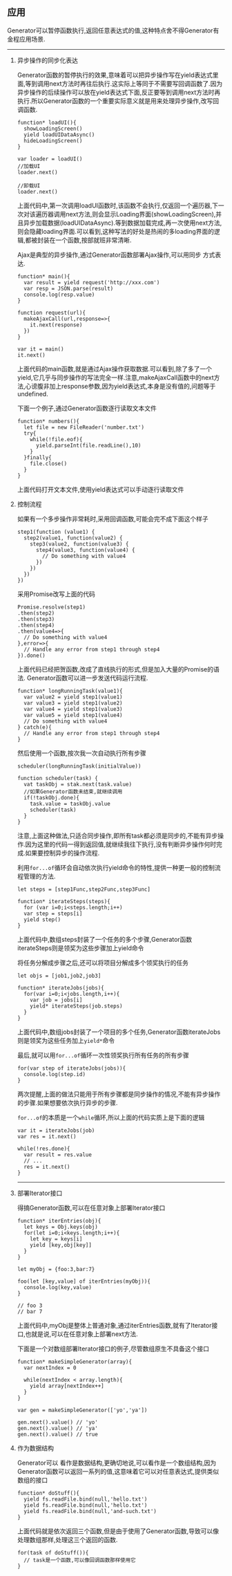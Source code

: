 ## 应用

Generator可以暂停函数执行,返回任意表达式的值,这种特点舍不得Generator有金程应用场景.

---

1. 异步操作的同步化表达

    Generator函数的暂停执行的效果,意味着可以把异步操作写在yield表达式里面,等到调用next方法时再往后执行.这实际上等同于不需要写回调函数了.因为异步操作的后续操作可以放在yield表达式下面,反正要等到调用next方法时再执行.所以Generator函数的一个重要实际意义就是用来处理异步操作,改写回调函数.

    ```
    function* loadUI(){
      showLoadingScreen()
      yield loadUIDataAsync()
      hideLoadingScreen()
    }

    var loader = loadUI()
    //加载UI
    loader.next()

    //卸载UI
    loader.next()
    ```

    上面代码中,第一次调用loadUI函数时,该函数不会执行,仅返回一个遍历器,下一次对该遍历器调用next方法,则会显示Loading界面(showLoadingScreen),并且异步加载数据(loadUIDataAsync).等到数据加载完成,再一次使用next方法,则会隐藏loading界面.可以看到,这种写法的好处是热闹的多loading界面的逻辑,都被封装在一个函数,按部就班非常清晰.

    Ajax是典型的异步操作,通过Generator函数部署Ajax操作,可以用同步 方式表达.

    ```
    function* main(){
      var result = yield request('http://xxx.com')
      var resp = JSON.parse(result)
      console.log(resp.value)
    }

    function request(url){
      makeAjaxCall(url,response=>{
        it.next(response)
      })
    }

    var it = main()
    it.next()
    ```

    上面代码的main函数,就是通过Ajax操作获取数据.可以看到,除了多了一个yield,它几乎与同步操作的写法完全一样.注意,makeAjaxCall函数中的next方法,心谤腹非加上response参数,因为yield表达式,本身是没有值的,问题等于undefined.

    下面一个例子,通过Generator函数逐行读取文本文件

    ```
    function* numbers(){
      let file = new FileReader('number.txt')
      try{
        while(!file.eof){
          yield.parseInt(file.readLine(),10)
        }
      }finally{
        file.close()
      }
    }
    ```

    上面代码打开文本文件,使用yield表达式可以手动逐行读取文件

2. 控制流程

    如果有一个多步操作非常耗时,采用回调函数,可能会完不成下面这个样子
    ```
    step1(function (value1) {
      step2(value1, function(value2) {
        step3(value2, function(value3) {
          step4(value3, function(value4) {
            // Do something with value4
          })
        })
      })
    })
    ```
    采用Promise改写上面的代码

    ```
    Promise.resolve(step1)
    .then(step2)
    .then(step3)
    .then(step4)
    .then(value4=>{
      // Do something with value4
    },error=>{
      // Handle any error from step1 through step4
    }).done()
    ```

    上面代码已经把贺函数,改成了直线执行的形式,但是加入大量的Promise的语法. Generator函数可以进一步发送代码运行流程.

    ```
    function* longRunningTask(value1){
      var value2 = yield step1(value1)
      var value3 = yield step1(value2)
      var value4 = yield step1(value3)
      var value5 = yield step1(value4)
      // Do something with value4
    } catch(e){
      // Handle any error from step1 through step4
    }
    ```

    然后使用一个函数,按次我一次自动执行所有步骤

    ```
    scheduler(longRunningTask(initialValue))

    function scheduler(task) {
      vat taskObj = stak.next(task.value)
      //如果Generator函数未结束,就继续调用
      if(!taskObj.done){
        task.value = taskObj.value
        scheduler(task)
      }
    }
    ```

    注意,上面这种做法,只适合同步操作,即所有task都必须是同步的,不能有异步操作.因为这里的代码一得到返回值,就继续我往下执行,没有判断异步操作何时完成.如果要控制异步的操作流程.

    利用`for...of`循环会自动依次执行yield命令的特性,提供一种更一般的控制流程管理的方法.

    ```
    let steps = [step1Func,step2Func,step3Func]

    function* iterateSteps(steps){
      for (var i=0;i<steps.length;i++)
      var step = steps[i]
      yield step()
    }
    ```

    上面代码中,数组steps封装了一个任务的多个步骤,Generator函数iterateSteps则是领奖为这些步骤加上yield命令

    将任务分解成步骤之后,还可以将项目分解成多个领奖执行的任务

    ```
    let objs = [job1,job2,job3]

    function* iterateJobs(jobs){
      for(var i=0;i<jobs.length,i++){
        var job = jobs[i]
        yield* iterateSteps(job.steps)
      }
    }
    ```

    上面代码中,数组jobs封装了一个项目的多个任务,Generator函数iterateJobs则是领奖为这些任务加上`yield*`命令

    最后,就可以用`for...of`循环一次性领奖执行所有任务的所有步骤

    ```
    for(var step of iterateJobs(jobs)){
      console.log(step.id)
    }
    ```

    两次提醒,上面的做法只能用于所有步骤都是同步操作的情况,不能有异步操作的步骤.如果想要依次执行异步的步骤.

    `for...of`的本质是一个`while`循环,所以上面的代码实质上是下面的逻辑

    ```
    var it = iterateJobs(job)
    var res = it.next()

    while(!res.done){
      var result = res.value
      // ...
      res = it.next()
    }
    ```

    ---

3. 部署Iterator接口

    得搞Generator函数,可以在任意对象上部署Iterator接口

    ```
    function* iterEntries(obj){
      let keys = Obj.keys(obj)
      for(let i=0;i<keys.length;i++){
        let key = keys[i]
        yield [key,obj[key]]
      }
    }

    let myObj = {foo:3,bar:7}

    foo(let [key,value] of iterEntries(myObj)){
      console.log(key,value)
    }

    // foo 3
    // bar 7
    ```

    上面代码中,myObj是整体上普通对象,通过iterEntries函数,就有了Iterator接口,也就是说,可以在任意对象上部署next方法.

    下面是一个对数组部署Iterator接口的例子,尽管数组原生不具备这个接口

    ```
    function* makeSimpleGenerator(array){
      var nextIndex = 0

      while(nextIndex < array.length){
        yield array[nextIndex++]
      }
    }
    
    var gen = makeSimpleGenerator(['yo','ya'])

    gen.next().value() // 'yo'
    gen.next().value() // 'ya'
    gen.next().value() // true
    ```

4. 作为数据结构

    Generator可以 看作是数据结构,更确切地说,可以看作是一个数组结构,因为Generator函数可以返回一系列的值,这意味着它可以对任意表达式,提供类似数组的接口

    ```
    function* doStuff(){
      yield fs.readFile.bind(null,'hello.txt')
      yield fs.readFile.bind(null,'hello.txt')
      yield fs.readFile.bind(null,'and-such.txt')
    }
    ```

    上面代码就是依次返回三个函数,但是由于使用了Generator函数,导致可以像处理数组那样,处理这三个返回的函数.

    ```
    for(task of doStuff()){
      // task是一个函数,可以像回调函数那样使用它
    }
    ```